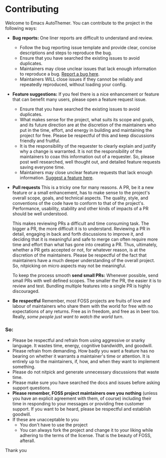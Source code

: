 # Contributing

Welcome to Emacs AutoThemer. You can contribute to the project in the following ways:

- **Bug reports:** One liner reports are difficult to understand and review.
	- Follow the bug reporting issue template and provide clear, concise descriptions and steps to reproduce the bug.
	- Ensure that you have searched the existing issues to avoid duplicates.
	- Maintainers may close unclear issues that lack enough information to reproduce a bug. [Report a bug here](https://github.com/issues).
    - Maintainers WILL close issues if they cannot be reliably and repeatedly reproduced, without loading your config.

- **Feature suggestions:** If you feel there is a nice enhancement or feature that can benefit many users, please open a feature request issue.
	- Ensure that you have searched the existing issues to avoid duplicates.
	- What makes sense for the project, what suits its scope and goals, and its future direction are at the discretion of the maintainers who put in the time, effort, and energy in building and maintaining the project for free. Please be respectful of this and keep discussions friendly and fruitful.
	- It is the responsibility of the requester to clearly explain and justify why a change is warranted. It is not the responsibility of the maintainers to coax this information out of a requester. So, please post well researched, well thought out, and detailed feature requests saving everyone time.
	- Maintainers may close unclear feature requests that lack enough information. [Suggest a feature here](https://github.com/jasonm23/autothemer/issues).

- **Pull requests**
  This is a tricky one for many reasons. A PR, be it a new feature or a small enhancement, has to make sense to the project's overall scope, goals, and technical aspects. The quality, style, and conventions of the code have to conform to that of the project's. Performance, usability, stability and other kinds of impacts of a PR should be well understood.

  This makes reviewing PRs a difficult and time consuming task. The bigger a PR, the more difficult it is to understand. Reviewing a PR in detail, engaging in back and forth discussions to improve it, and deciding that it is meaningful and safe to merge can often require more time and effort than what has gone into creating a PR. Thus, ultimately, whether a PR gets accepted or not, for whatever reason, is at the discretion of the maintainers. Please be respectful of the fact that maintainers have a much deeper understanding of the overall project. So, nitpicking on micro aspects may not be meaningful.

  To keep the process smooth **send small PRs:** Whenever possible, send small PRs with well defined scopes. The smaller the PR, the easier it is to review and test. Bundling multiple features into a single PR is highly discouraged. 

- **Be respectful**
  Remember, most FOSS projects are fruits of love and labour of maintainers who share them with the world for free with no expectations of any returns. Free as in freedom, and free as in beer too. Really, *some people just want to watch the world turn*.

### So:

- Please be respectful and refrain from using aggressive or snarky language. It wastes time, energy, cognitive bandwidth, and goodwill.
- Please refrain from demanding. How badly you want a feature has no bearing on whether it warrants a maintainer's time or attention. It is entirely up to the maintainers, if, how, and when they want to implement something.
- Please do not nitpick and generate unnecessary discussions that waste time.
- Please make sure you have searched the docs and issues before asking support questions.
- **Please remember, FOSS project maintainers owe you nothing** (unless you have an explicit agreement with them, of course) including their time in responding to your messages or providing free customer support. If you want to be heard, please be respectful and establish goodwill.
- If these are unacceptable to you 
   - You don't have to use the project 
   - You can always fork the project and change it to your liking while adhering to the terms of the license. That is the beauty of FOSS, afterall.

Thank you
